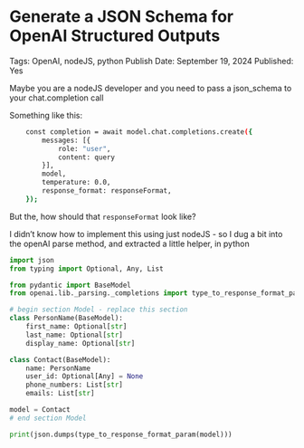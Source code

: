 # Generate a JSON Schema for OpenAI Structured Outputs

Tags: OpenAI, nodeJS, python
Publish Date: September 19, 2024
Published: Yes

Maybe you are a nodeJS developer and you need to pass a json_schema to your chat.completion call

Something like this:

```bash
    const completion = await model.chat.completions.create({
        messages: [{
            role: "user",
            content: query
        }],
        model,
        temperature: 0.0,
        response_format: responseFormat,
    });
```

But the, how should that `responseFormat` look like?

I didn’t know how to implement this using just nodeJS - so I dug a bit into the openAI parse method, and extracted a little helper, in python

```python
import json
from typing import Optional, Any, List

from pydantic import BaseModel
from openai.lib._parsing._completions import type_to_response_format_param

# begin section Model - replace this section
class PersonName(BaseModel):
    first_name: Optional[str]
    last_name: Optional[str]
    display_name: Optional[str]

class Contact(BaseModel):
    name: PersonName
    user_id: Optional[Any] = None
    phone_numbers: List[str]
    emails: List[str]

model = Contact
# end section Model

print(json.dumps(type_to_response_format_param(model)))

```